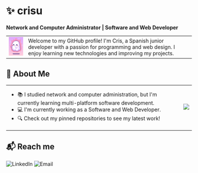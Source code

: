 # ✨ crisu  

**Network and Computer Administrator | Software and Web Developer**  

<table>
  <tr>
    <td>
      <img src="https://github.com/crisuroll/crisuroll/blob/main/src/ghost.gif" width="120" />
    </td>
    <td valign="middle">
      Welcome to my GitHub profile! I'm Cris, a Spanish junior developer with a passion for programming and web design.  
      I enjoy learning new technologies and improving my projects.
    </td>
  </tr>
</table>

## 🐹 About Me

<table>
  <tr>
    <td valign="top">
      <ul>
        <li>📚 I studied network and computer administration, but I'm currently learning multi-platform software development.</li>
        <li>💻 I'm currently working as a Software and Web Developer.</li>
        <li>🔍 Check out my pinned repositories to see my latest work!</li>
      </ul>
    </td>
    <td>
      <img src="https://github-readme-stats.vercel.app/api/top-langs?username=crisuroll&locale=en&hide_title=false&layout=compact&card_width=320&langs_count=5&theme=dracula&hide_border=false" />
    </td>
  </tr>
</table>

## 📬 Reach me  

<p align="left">
  <a href="https://www.linkedin.com/in/crisu/" style="text-decoration: none;">
    <img src="https://img.shields.io/badge/LinkedIn-0077B5?style=for-the-badge&logo=linkedin&logoColor=white" alt="LinkedIn">
  </a>
  <a href="mailto:cristina.cg9@hotmail.com" style="text-decoration: none;">
    <img src="https://img.shields.io/badge/Email-D14836?style=for-the-badge&logo=gmail&logoColor=white" alt="Email">
  </a>
</p>


